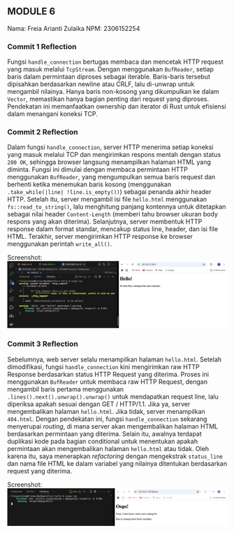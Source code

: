 ## MODULE 6

Nama: Freia Arianti Zulaika
NPM: 2306152254

### Commit 1 Reflection

Fungsi `handle_connection` bertugas membaca dan mencetak HTTP request yang masuk melalui `TcpStream`. Dengan menggunakan `BufReader`, setiap baris dalam permintaan diproses sebagai iterable. Baris-baris tersebut dipisahkan berdasarkan newline atau CRLF, lalu di-unwrap untuk mengambil nilainya. Hanya baris non-kosong yang dikumpulkan ke dalam `Vector`, memastikan hanya bagian penting dari request yang diproses. Pendekatan ini memanfaatkan ownership dan iterator di Rust untuk efisiensi dalam menangani koneksi TCP.

### Commit 2 Reflection

Dalam fungsi `handle_connection`, server HTTP menerima setiap koneksi yang masuk melalui TCP dan mengirimkan respons mentah dengan status `200 OK`, sehingga browser langsung menampilkan halaman HTML yang diminta. Fungsi ini dimulai dengan membaca permintaan HTTP menggunakan `BufReader`, yang mengumpulkan semua baris request dan berhenti ketika menemukan baris kosong (menggunakan `.take_while(|line| !line.is_empty())`) sebagai penanda akhir header HTTP. Setelah itu, server mengambil isi file `hello.html` menggunakan `fs::read_to_string()`, lalu menghitung panjang kontennya untuk ditetapkan sebagai nilai header `Content-Length` (memberi tahu browser ukuran body respons yang akan diterima). Selanjutnya, server membentuk HTTP response dalam format standar, mencakup status line, header, dan isi file HTML. Terakhir, server mengirimkan HTTP response ke browser menggunakan perintah `write_all()`.

Screenshot:
![Commit 2 screen capture](/assets/images/commit2.png)

### Commit 3 Reflection

Sebelumnya, web server selalu menampilkan halaman `hello.html`. Setelah dimodifikasi, fungsi `handle_connection` kini mengirimkan raw HTTP Response berdasarkan status HTTP Request yang diterima. Proses ini menggunakan `BufReader` untuk membaca raw HTTP Request, dengan mengambil baris pertama menggunakan `.lines().next().unwrap().unwrap()` untuk mendapatkan request line, lalu diperiksa apakah sesuai dengan GET / HTTP/1.1. Jika ya, server mengembalikan halaman `hello.html`. Jika tidak, server menampilkan `404.html`. Dengan pendekatan ini, fungsi `handle_connection` sekarang menyerupai _routing_, di mana server akan mengembalikan halaman HTML berdasarkan permintaan yang diterima. Selain itu, awalnya terdapat duplikasi kode pada bagian conditional untuk menentukan apakah permintaan akan mengembalikan halaman `hello.html` atau tidak. Oleh karena itu, saya menerapkan _refactoring_ dengan mengekstrak `status_line` dan nama file HTML ke dalam variabel yang nilainya ditentukan berdasarkan request yang diterima.

Screenshot:
![Commit 3 screen capture](/assets/images/commit3.png)